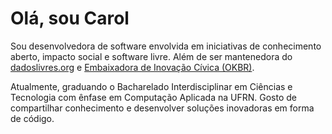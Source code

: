 # Olá, sou Carol

Sou desenvolvedora de software envolvida em iniciativas de conhecimento aberto, impacto social e software livre. Além de ser mantenedora do [dadoslivres.org](https://dadoslivres.org/) e [Embaixadora de Inovação Cívica (OKBR)](https://embaixadoras.ok.org.br/). 

Atualmente, graduando o Bacharelado Interdisciplinar em Ciências e Tecnologia com ênfase em Computação Aplicada na UFRN. Gosto de compartilhar conhecimento e desenvolver soluções inovadoras em forma de código.